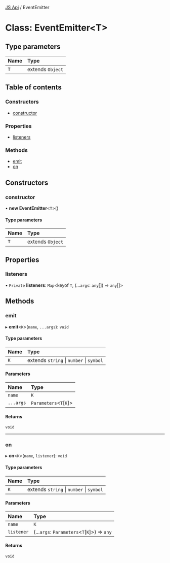 [JS Api](../index.md) / EventEmitter

# Class: EventEmitter<T\>

## Type parameters

| Name | Type |
| :------ | :------ |
| `T` | extends `Object` |

## Table of contents

### Constructors

- [constructor](EventEmitter.md#constructor)

### Properties

- [listeners](EventEmitter.md#listeners)

### Methods

- [emit](EventEmitter.md#emit)
- [on](EventEmitter.md#on)

## Constructors

### constructor

• **new EventEmitter**<`T`\>()

#### Type parameters

| Name | Type |
| :------ | :------ |
| `T` | extends `Object` |

## Properties

### listeners

• `Private` **listeners**: `Map`<keyof `T`, (...`args`: `any`[]) => `any`[]\>

## Methods

### emit

▸ **emit**<`K`\>(`name`, `...args`): `void`

#### Type parameters

| Name | Type |
| :------ | :------ |
| `K` | extends `string` \| `number` \| `symbol` |

#### Parameters

| Name | Type |
| :------ | :------ |
| `name` | `K` |
| `...args` | `Parameters`<`T`[`K`]\> |

#### Returns

`void`

___

### on

▸ **on**<`K`\>(`name`, `listener`): `void`

#### Type parameters

| Name | Type |
| :------ | :------ |
| `K` | extends `string` \| `number` \| `symbol` |

#### Parameters

| Name | Type |
| :------ | :------ |
| `name` | `K` |
| `listener` | (...`args`: `Parameters`<`T`[`K`]\>) => `any` |

#### Returns

`void`
